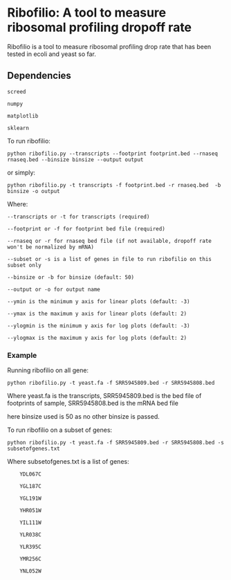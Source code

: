 
# Ribofilio: A tool to measure ribosomal profiling dropoff rate

Ribofilio is a tool to measure ribosomal profiling drop rate that has been tested in ecoli and yeast so far.


## Dependencies

	screed

	numpy
	
	matplotlib
	
	sklearn 


To run ribofilio:


	python ribofilio.py --transcripts --footprint footprint.bed --rnaseq rnaseq.bed --binsize binsize --output output 
   
 
or simply:


	python ribofilio.py -t transcripts -f footprint.bed -r rnaseq.bed  -b binsize -o output 

 
Where: 


   ``--transcripts or -t for transcripts (required)`` 


   ``--footprint or -f for footprint bed file (required)`` 


   ``--rnaseq or -r for rnaseq bed file (if not available, dropoff rate won't be normalized by mRNA)`` 


   ``--subset or -s is a list of genes in file to run ribofilio on this subset only``


   ``--binsize or -b for binsize (default: 50)`` 


   ``--output or -o for output name`` 


   ``--ymin is the minimum y axis for linear plots (default: -3)`` 


   ``--ymax is the maximum y axis for linear plots (default: 2)``


   ``--ylogmin is the minimum y axis for log plots (default: -3)``


   ``--ylogmax is the maximum y axis for log plots (default: 2)``


### Example 

Running ribofilio on all gene: 

   
	python ribofilio.py -t yeast.fa -f SRR5945809.bed -r SRR5945808.bed 


Where yeast.fa is the transcripts, SRR5945809.bed is the bed file of footprints of sample, SRR5945808.bed is the mRNA bed file

here binsize used is 50 as no other binsize is passed. 

To run ribofilio on a subset of genes:
 

	python ribofilio.py -t yeast.fa -f SRR5945809.bed -r SRR5945808.bed -s subsetofgenes.txt 


Where subsetofgenes.txt is a list of genes: 

        YDL067C
   
        YGL187C
   
        YGL191W
   
        YHR051W
   
        YIL111W
   
        YLR038C
   
        YLR395C
   
        YMR256C
   
        YNL052W
